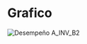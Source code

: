 # Grafico

![Desempeño A_INV_B2](https://user-images.githubusercontent.com/43649125/90295301-9cf3d280-de56-11ea-9edc-d7d037469265.png)
